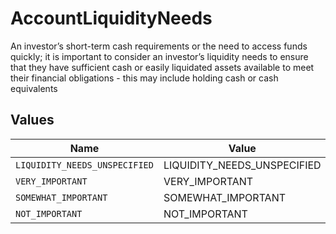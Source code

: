 # AccountLiquidityNeeds

An investor’s short-term cash requirements or the need to access funds quickly; it is important to consider an investor’s liquidity needs to ensure that they have sufficient cash or easily liquidated assets available to meet their financial obligations - this may include holding cash or cash equivalents


## Values

| Name                          | Value                         |
| ----------------------------- | ----------------------------- |
| `LIQUIDITY_NEEDS_UNSPECIFIED` | LIQUIDITY_NEEDS_UNSPECIFIED   |
| `VERY_IMPORTANT`              | VERY_IMPORTANT                |
| `SOMEWHAT_IMPORTANT`          | SOMEWHAT_IMPORTANT            |
| `NOT_IMPORTANT`               | NOT_IMPORTANT                 |